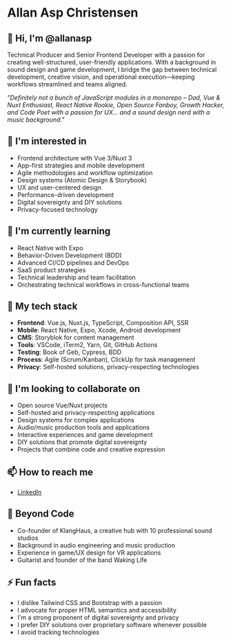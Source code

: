 # Allan Asp Christensen

## 👋 Hi, I'm @allanasp

Technical Producer and Senior Frontend Developer with a passion for creating well-structured, user-friendly applications. With a background in sound design and game development, I bridge the gap between technical development, creative vision, and operational execution—keeping workflows streamlined and teams aligned.

*"Definitely not a bunch of JavaScript modules in a monorepo – Dad, Vue & Nuxt Enthusiast, React Native Rookie, Open Source Fanboy, Growth Hacker, and Code Poet with a passion for UX... and a sound design nerd with a music background."*

## 👀 I'm interested in
- Frontend architecture with Vue 3/Nuxt 3 
- App-first strategies and mobile development
- Agile methodologies and workflow optimization
- Design systems (Atomic Design & Storybook)
- UX and user-centered design
- Performance-driven development
- Digital sovereignty and DIY solutions
- Privacy-focused technology

## 🌱 I'm currently learning
- React Native with Expo
- Behavior-Driven Development (BDD)
- Advanced CI/CD pipelines and DevOps
- SaaS product strategies
- Technical leadership and team facilitation
- Orchestrating technical workflows in cross-functional teams

## 💼 My tech stack
- **Frontend**: Vue.js, Nuxt.js, TypeScript, Composition API, SSR
- **Mobile**: React Native, Expo, Xcode, Android development
- **CMS**: Storyblok for content management
- **Tools**: VSCode, iTerm2, Yarn, Git, GitHub Actions
- **Testing**: Book of Geb, Cypress, BDD
- **Process**: Agile (Scrum/Kanban), ClickUp for task management
- **Privacy**: Self-hosted solutions, privacy-respecting technologies

## 💞️ I'm looking to collaborate on
- Open source Vue/Nuxt projects
- Self-hosted and privacy-respecting applications
- Design systems for complex applications
- Audio/music production tools and applications
- Interactive experiences and game development
- DIY solutions that promote digital sovereignty
- Projects that combine code and creative expression

## 📫 How to reach me
- [LinkedIn](https://www.linkedin.com/in/allanaspchristensen/)

## 🎵 Beyond Code
- Co-founder of KlangHaus, a creative hub with 10 professional sound studios
- Background in audio engineering and music production
- Experience in game/UX design for VR applications
- Guitarist and founder of the band Waking Life

## ⚡ Fun facts
- I dislike Tailwind CSS and Bootstrap with a passion
- I advocate for proper HTML semantics and accessibility
- I'm a strong proponent of digital sovereignty and privacy
- I prefer DIY solutions over proprietary software whenever possible
- I avoid tracking technologies
